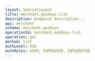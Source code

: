 ```yaml
---
layout: SpecialLayout
title: merchant.apiKeys.list
description: Endpoint description...
api: merchant
schema: merchant.apiKeys
operationId: merchant.apiKeys.list
operation: get
method: list
authLevel: RSA
authRoles: USER, SUPERUSER, INTEGRATOR
---
```

